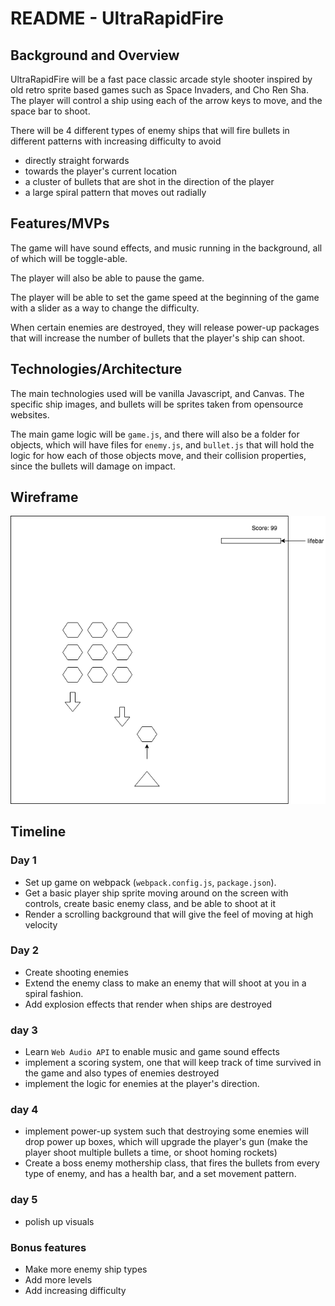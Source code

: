 # README - UltraRapidFire

## Background and Overview
UltraRapidFire will be a fast pace classic arcade style shooter inspired by old retro sprite based games such as Space Invaders, and Cho Ren Sha. The player will control a ship using each of the arrow keys to move, and the space bar to shoot.

There will be 4 different types of enemy ships that will fire bullets in different patterns with increasing difficulty to avoid
+ directly straight forwards
+ towards the player's current location
+ a cluster of bullets that are shot in the direction of the player
+ a large spiral pattern that moves out radially


## Features/MVPs

The game will have sound effects, and music running in the background, all of which will be toggle-able.

The player will also be able to pause the game. 

The player will be able to set the game speed at the beginning of the game with a slider as a way to change the difficulty.

When certain enemies are destroyed, they will release power-up packages that will increase the number of bullets that the player's ship can shoot.

## Technologies/Architecture

The main technologies used will be vanilla Javascript, and Canvas. The specific ship images, and bullets will be sprites taken from opensource websites. 

The main game logic will be `game.js`, and there will also be a folder for objects, which will have files for `enemy.js`, and `bullet.js` that will hold the logic for how each of those objects move, and their collision properties, since the bullets will damage on impact.

## Wireframe

![Wireframes](UltraRapidFire.png)

## Timeline

### Day 1

+ Set up game on webpack (`webpack.config.js`, `package.json`).
+ Get a basic player ship sprite moving around on the screen with controls, create basic enemy class, and be able to shoot at it
+ Render a scrolling background that will give the feel of moving at high velocity

### Day 2 
+ Create shooting enemies
+ Extend the enemy class to make an enemy that will shoot at you in a spiral fashion.
+ Add explosion effects that render when ships are destroyed

### day 3
+ Learn `Web Audio API` to enable music and game sound effects
+ implement a scoring system, one that will keep track of time survived in the game and also types of enemies destroyed
+ implement the logic for enemies at the player's direction.

### day 4
+ implement power-up system such that destroying some enemies will drop power up boxes, which will upgrade the player's gun (make the player shoot multiple bullets a time, or shoot homing rockets)
+ Create a boss enemy mothership class, that fires the bullets from every type of enemy, and has a health bar, and a set movement pattern.

### day 5
+ polish up visuals


### Bonus features
+ Make more enemy ship types
+ Add more levels
+ Add increasing difficulty

